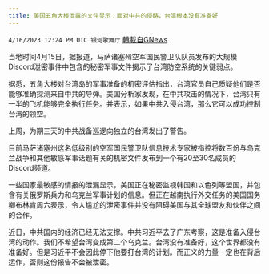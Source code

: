 ```yaml
---
title: 美国五角大楼泄露的文件显示：面对中共的侵略，台湾根本没有准备好
---
```

`4/16/2023 12:24 PM UTC 银河歌舞厅` [轉載自GNews](https://gnews.org/articles/1173074)

当地时间4月15日，据报道，马萨诸塞州空军国民警卫队队员发布的大规模Discord泄密事件中包含的秘密军事文件揭示了台湾防空系统的关键弱点。

据悉，五角大楼对台湾岛的军事准备的机密评估指出，台湾官员自己质疑他们是否能够准确探测来自中共的导弹。美国分析家发现，在中共攻击的情况下，台湾只有一半的飞机能够完全执行任务。并表示，如果中共入侵台湾，那么它可以成功控制台湾的领空。

上周，为期三天的中共战备巡逻向独立的台湾发出了警告。

目前马萨诸塞州这名低级别的空军国民警卫队信息技术专家被指控将数百份与乌克兰战争和其他敏感军事话题有关的机密文件发布到一个有20至30名成员的Discord频道。

一些国家最敏感的情报的泄漏显示，美国正在秘密监视韩国和以色列等盟国，并包含有关俄罗斯兵力和乌克兰军事计划的信息。但正在越南执行外交任务的美国国务卿布林肯周六表示，令人尴尬的泄密事件并没有阻碍美国与其全球盟友和伙伴之间的合作。

近日，中共国内的经济已经无法支撑。中共习近平去了广东考察，这是准备入侵台湾的动作。我们不希望台湾变成第二个乌克兰。台湾没有准备好，这个世界都没有准备好。但是习近平不会因此停下他要打台湾的计划。而正义的力量一定也在背后运作，否则这份报告不会被泄密。
